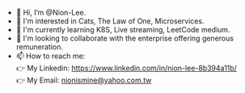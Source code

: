 - 👋 Hi, I’m @Nion-Lee.
- 👀 I'm interested in Cats, The Law of One, Microservices.
- 🌱 I'm currently learning K8S, Live streaming, LeetCode medium.
- 💞️ I'm looking to collaborate with the enterprise offering generous remuneration.
- 📫 How to reach me:  
👉 My Linkedin: https://www.linkedin.com/in/nion-lee-8b394a11b/  
👉 My Email: nionismine@yahoo.com.tw  

<!---
Nion-Lee/Nion-Lee is a ✨ special ✨ repository because its `README.md` (this file) appears on your GitHub profile.
You can click the Preview link to take a look at your changes.
--->

